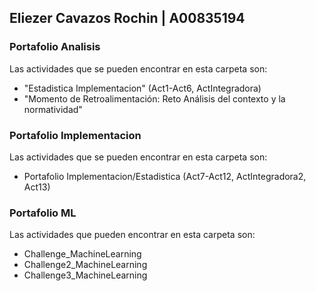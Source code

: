 ## Eliezer Cavazos Rochin | A00835194
### Portafolio Analisis
Las actividades que se pueden encontrar en esta carpeta son:
-  "Estadistica Implementacion" (Act1-Act6, ActIntegradora)
-  "Momento de Retroalimentación: Reto Análisis del contexto y la normatividad"

### Portafolio Implementacion
Las actividades que se pueden encontrar en esta carpeta son:
- Portafolio Implementacion/Estadistica (Act7-Act12, ActIntegradora2, Act13)

### Portafolio ML
Las actividades que pueden encontrar en esta carpeta son:
-  Challenge_MachineLearning
-  Challenge2_MachineLearning
-  Challenge3_MachineLearning
